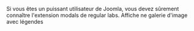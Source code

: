 Si vous êtes un puissant utilisateur de Joomla, vous devez sûrement connaître l'extension modals de regular labs.
Affiche ne galerie d'image avec légendes 

